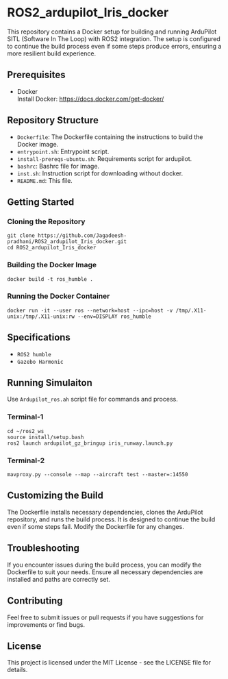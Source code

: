 # ROS2_ardupilot_Iris_docker

This repository contains a Docker setup for building and running ArduPilot SITL (Software In The Loop) with ROS2 integration. The setup is configured to continue the build process even if some steps produce errors, ensuring a more resilient build experience.

## Prerequisites

- Docker <br>
  Install Docker: https://docs.docker.com/get-docker/

## Repository Structure

- `Dockerfile`: The Dockerfile containing the instructions to build the Docker image.
- `entrypoint.sh`: Entrypoint script.
- `install-prereqs-ubuntu.sh`: Requirements script for ardupilot.
- `bashrc`: Bashrc file for image.
- `inst.sh`: Instruction script for downloading without docker.
- `README.md`: This file.

## Getting Started

### Cloning the Repository
```
git clone https://github.com/Jagadeesh-pradhani/ROS2_ardupilot_Iris_docker.git
cd ROS2_ardupilot_Iris_docker
```

### Building the Docker Image
```
docker build -t ros_humble .
```

### Running the Docker Container
```
docker run -it --user ros --network=host --ipc=host -v /tmp/.X11-unix:/tmp/.X11-unix:rw --env=DISPLAY ros_humble
```

## Specifications
- `ROS2 humble`
- `Gazebo Harmonic`

## Running Simulaiton

Use `Ardupilot_ros.ah` script file for commands and process.

### Terminal-1
```
cd ~/ros2_ws
source install/setup.bash
ros2 launch ardupilot_gz_bringup iris_runway.launch.py
```

### Terminal-2
```
mavproxy.py --console --map --aircraft test --master=:14550
```

## Customizing the Build
The Dockerfile installs necessary dependencies, clones the ArduPilot repository, and runs the build process. It is designed to continue the build even if some steps fail.
Modify the Dockerfile for any changes.

## Troubleshooting
If you encounter issues during the build process, you can modify the Dockerfile to suit your needs. Ensure all necessary dependencies are installed and paths are correctly set.

## Contributing
Feel free to submit issues or pull requests if you have suggestions for improvements or find bugs.

## License
This project is licensed under the MIT License - see the LICENSE file for details.


